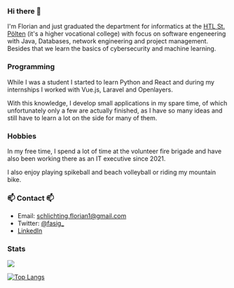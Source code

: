 ### Hi there 👋

I'm Florian and just graduated the department for informatics at the [HTL St. Pölten](https://www.htlstp.ac.at/abteilungen/informatik) (it's a higher vocational college) with focus on software engeneering with Java, Databases, network engineering and project management. Besides that we learn the basics of cybersecurity and machine learning.

### Programming
While I was a student I started to learn Python and React and during my internships I worked with Vue.js, Laravel and Openlayers.

With this knowledge, I develop small applications in my spare time, of which unfortunately only a few are actually finished, as I have so many ideas and still have to learn a lot on the side for many of them.

### Hobbies

In my free time, I spend a lot of time at the volunteer fire brigade and have also been working there as an IT executive since 2021.

I also enjoy playing spikeball and beach volleyball or riding my mountain bike.

### 📫 Contact 📫

* Email: [schlichting.florian1@gmail.com](mailto:schlichting.florian1@gmail.com)
* Twitter: [@fasig_](https://twitter.com/fasig_)
* [LinkedIn](https://www.linkedin.com/in/florian-schlichting/)

### Stats

![](https://github-readme-stats.vercel.app/api?username=strudelbeast&show_icons=true&theme=github_dark&hide_border=true&hide_title=true&count_private=true&hide_rank=true)

[![Top Langs](https://github-readme-stats.vercel.app/api/top-langs/?username=strudelbeast&theme=github_dark&hide_border=true&layout=compact)](https://github.com/anuraghazra/github-readme-stats)
